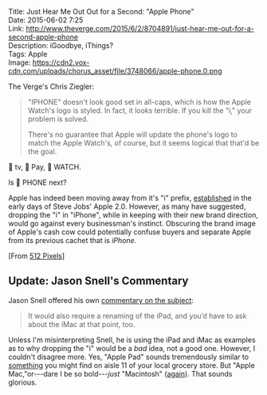 Title: Just Hear Me Out Out for a Second: "Apple Phone"  
Date: 2015-06-02 7:25  
Link: http://www.theverge.com/2015/6/2/8704891/just-hear-me-out-for-a-second-apple-phone  
Description: iGoodbye, iThings?  
Tags: Apple  
Image: https://cdn2.vox-cdn.com/uploads/chorus_asset/file/3748066/apple-phone.0.png  

The Verge's Chris Ziegler:

> "IPHONE" doesn't look good set in all-caps, which is how the Apple Watch's logo is styled. In fact, it looks terrible. If you kill the "i," your problem is solved.
>
> There's no guarantee that Apple will update the phone's logo to match the Apple Watch's, of course, but it seems logical that that'd be the goal.

 tv,  Pay,  WATCH. 

Is  PHONE next? 

Apple has indeed been moving away from it's "i" prefix, [established][everystevejobsvideo] in the early days of Steve Jobs' Apple 2.0. However, as many have suggested, dropping the "i" in "iPhone", while in keeping with their new brand direction, would go against every businessman's instinct. Obscuring the brand image of Apple's cash cow could potentially confuse buyers and separate Apple from its previous cachet that is *iPhone.*

[From [512 Pixels][512pixels]]

<aside>
<div class="update">

## Update: Jason Snell's Commentary

Jason Snell offered his own [commentary on the subject][sc]:

> It would also require a renaming of the iPad, and you’d have to ask about the iMac at that point, too.

Unless I'm misinterpreting Snell, he is using the iPad and iMac as examples as to why dropping the "i" would be a *bad* idea, not a good one. However, I couldn't disagree more. Yes, "Apple Pad" sounds tremendously similar to [something][some] you might find on aisle 11 of your local grocery store. But "Apple Mac,"or---dare I be so bold---*just* "Macintosh" ([again][again]). That sounds glorious.

</div>
</aside>

[512pixels]: http://www.512pixels.net/blog/2015/6/apple-phone "Stephen Hackett's post on 'Apple Phone'"
[again]: http://www.telegraph.co.uk/technology/apple/10593083/Steve-Jobs-unveils-first-Apple-Mac.html "Telegraph on Steve Jobs unveiling the original iPhone"
[everystevejobsvideo]: http://everystevejobsvideo.com/original-imac-introduction-apple-special-event-1998/ "Original iMac introduction"
[sc]: http://sixcolors.com/link/2015/06/apple-phone/ "Jason Snell's post on the subject"
[some]: https://en.wikipedia.org/wiki/Sanitary_napkin "Wikipedia: Sanitary napkins"